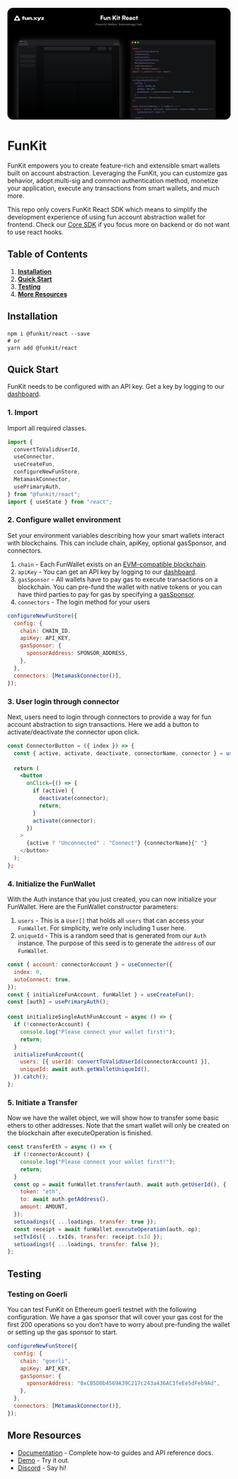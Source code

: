![backdrop](./backdrop.png)

# **FunKit**

FunKit empowers you to create feature-rich and extensible smart wallets built on account abstraction. Leveraging the FunKit, you can customize gas behavior, adopt multi-sig and common authentication method, monetize your application, execute any transactions from smart wallets, and much more.

This repo only covers FunKit React SDK which means to simplify the development experience of using fun account abstraction wallet for frontend. Check our [Core SDK](https://github.com/fun-xyz/funkit-core) if you focus more on backend or do not want to use react hooks.

## **Table of Contents**

1. **[Installation](#installation)**
2. **[Quick Start](#quickstart)**
3. **[Testing](#testing)**
4. **[More Resources](#moreresources)**

## <a id="installation"></a> **Installation**

```
npm i @funkit/react --save
# or
yarn add @funkit/react
```

## <a id="quickstart"></a> **Quick Start**

FunKit needs to be configured with an API key. Get a key by logging to our [dashboard](https://app.fun.xyz/sign-in/request).

### 1. Import

Import all required classes.

```js
import {
  convertToValidUserId,
  useConnector,
  useCreateFun,
  configureNewFunStore,
  MetamaskConnector,
  usePrimaryAuth,
} from "@funkit/react";
import { useState } from "react";
```

### 2. Configure wallet environment

Set your environment variables describing how your smart wallets interact with blockchains. This can include chain, apiKey, optional gasSponsor, and connectors.

1. `chain` - Each FunWallet exists on an [EVM-compatible blockchain](https://ethereum.org/en/developers/docs/evm/).
2. `apiKey` - You can get an API key by logging to our [dashboard](https://app.fun.xyz/sign-in/request).
3. `gasSponsor` - All wallets have to pay gas to execute transactions on a blockchain. You can pre-fund the wallet with native tokens or you can have third parties to pay for gas by specifying a [gasSponsor](https://docs.fun.xyz/api-reference/gas-sponsor).
4. `connectors` - The login method for your users

```jsx
configureNewFunStore({
  config: {
    chain: CHAIN_ID,
    apiKey: API_KEY,
    gasSponsor: {
      sponsorAddress: SPONSOR_ADDRESS,
    },
  },
  connectors: [MetamaskConnector()],
});
```

### 3. User login through connector

Next, users need to login through connectors to provide a way for fun account abstraction to sign transactions. Here we add a button to activate/deactivate the connector upon click.

```jsx
const ConnectorButton = ({ index }) => {
  const { active, activate, deactivate, connectorName, connector } = useConnector({ index });

  return (
    <button
      onClick={() => {
        if (active) {
          deactivate(connector);
          return;
        }
        activate(connector);
      })
    >
      {active ? "Unconnected" : "Connect"} {connectorName}{" "}
    </button>
  );
};
```

### 4. Initialize the FunWallet

With the Auth instance that you just created, you can now initialize your FunWallet. Here are the FunWallet constructor parameters:

1. `users` - This is a `User[]` that holds all `users` that can access your `FunWallet`. For simplicity, we’re only including 1 user here.
2. `uniqueId` - This is a random seed that is generated from our `Auth` instance. The purpose of this seed is to generate the `address` of our `FunWallet`.

```jsx
const { account: connectorAccount } = useConnector({
  index: 0,
  autoConnect: true,
});
const { initializeFunAccount, funWallet } = useCreateFun();
const [auth] = usePrimaryAuth();

const initializeSingleAuthFunAccount = async () => {
  if (!connectorAccount) {
    console.log("Please connect your wallet first!");
    return;
  }
  initializeFunAccount({
    users: [{ userId: convertToValidUserId(connectorAccount) }],
    uniqueId: await auth.getWalletUniqueId(),
  }).catch();
};
```

### 5. Initiate a Transfer

Now we have the wallet object, we will show how to transfer some basic ethers to other addresses. Note that the smart wallet will only be created on the blockchain after executeOperation is finished.

```jsx
const transferEth = async () => {
  if (!connectorAccount) {
    console.log("Please connect your wallet first!");
    return;
  }
  const op = await funWallet.transfer(auth, await auth.getUserId(), {
    token: "eth",
    to: await auth.getAddress(),
    amount: AMOUNT,
  });
  setLoadings({ ...loadings, transfer: true });
  const receipt = await funWallet.executeOperation(auth, op);
  setTxIds({ ...txIds, transfer: receipt.txId });
  setLoadings({ ...loadings, transfer: false });
};
```

## <a id="testing"></a> **Testing**

### **Testing on Goerli**

You can test FunKit on Ethereum goerli testnet with the following configuration. We have a gas sponsor that will cover your gas cost for the first 200 operations so you don’t have to worry about pre-funding the wallet or setting up the gas sponsor to start.

```jsx
configureNewFunStore({
  config: {
    chain: "goerli",
    apiKey: API_KEY,
    gasSponsor: {
      sponsorAddress: "0xCB5D0b4569A39C217c243a436AC3feEe5dFeb9Ad",
    },
  },
  connectors: [MetamaskConnector()],
});
```

## <a id="moreresources"></a> **More Resources**

- [Documentation](http://docs.fun.xyz) - Complete how-to guides and API reference docs.
- [Demo](https://demo.fun.xyz) - Try it out.
- [Discord](https://discord.gg/7ZRAv4es) - Say hi!
